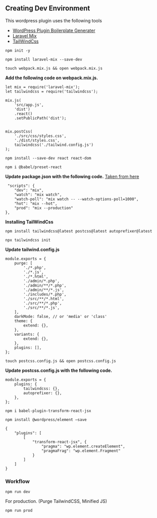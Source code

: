## Creating Dev Environment

This wordpress plugin uses the following tools
* [WordPress Plugin Boilerplate Generater](https://wppb.me/)
* [Laravel Mix](https://laravel-mix.com/)
* [TailWindCss](https://tailwindcss.com/)

```
npm init -y
```



```
npm install laravel-mix --save-dev
```



```
touch webpack.mix.js && open webpack.mix.js
```

**Add the following code on webpack.mix.js.**

```
let mix = require('laravel-mix');
let tailwindcss = require('tailwindcss');

mix.js(
    'src/app.js', 
    'dist')
    .react()
    .setPublicPath('dist');


mix.postCss(
    './src/css/styles.css',
    './dist/styles.css',
	tailwindcss('./tailwind.config.js')
);

```

```
npm install --save-dev react react-dom
```

```
npm i @babel/preset-react
```

**Update package.json with the following code.** [Taken from here](https://github.com/JeffreyWay/laravel-mix/commit/ea8facd1bd8aadc719f03e7cd03603d4fb797bd1)

```
 "scripts": {
    "dev": "mix",
    "watch": "mix watch",
    "watch-poll": "mix watch -- --watch-options-poll=1000",
    "hot": "mix --hot",
    "prod": "mix --production"
},
```

**Installing TailWindCss**

```
npm install tailwindcss@latest postcss@latest autoprefixer@latest
```

```
npx tailwindcss init
```

**Update tailwind.config.js**

```
module.exports = {
	purge: [
		'./*.php',
		'./*.js',
		'./*.html',
		'./admin/*.php',
		'./admin/**/*.php',
		'./admin/**/*.js',
		'./includes/*.php',
		'./src/**/*.html',
		'./src/**/*.php',
		'./src/**/*.js',
	],
	darkMode: false, // or 'media' or 'class'
	theme: {
		extend: {},
	},
	variants: {
		extend: {},
	},
	plugins: [],
};
```

```
touch postcss.config.js && open postcss.config.js
```

**Update postcss.config.js with the following code.**

```
module.exports = {
    plugins: {
        tailwindcss: {},
        autoprefixer: {},
    },
};
```
```
npm i babel-plugin-transform-react-jsx
```

```
npm install @wordpress/element —save
```

```
{
    "plugins": [
        [ 
            "transform-react-jsx", {
                "pragma": "wp.element.createElement",
                "pragmaFrag": "wp.element.Fragment"    
            } 
        ]
    ]
}
```






### Workflow
```
npm run dev
```

For production. (Purge TailwindCSS, Minified JS)

```
npm run prod
```
